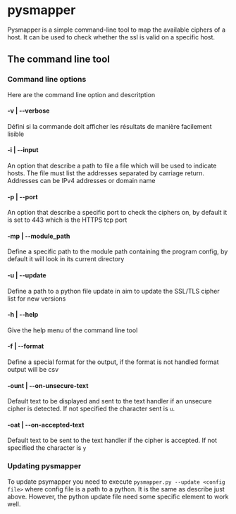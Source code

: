 # pysmapper
Pysmapper is a simple command-line tool to map the available ciphers of a host. It can be used to check whether the ssl
is valid on a specific host.
## The command line tool
### Command line options
Here are the command line option and descritption
#### -v | --verbose
Défini si la commande doit afficher les résultats de manière facilement lisible
#### -i | --input
An option that describe a path to file a file which will be used to indicate hosts. The file must list the addresses
separated by carriage return. Addresses can be IPv4 addresses or domain name
#### -p | --port
An option that describe a specific port to check the ciphers on, by default it is set to 443 which is the HTTPS tcp port
#### -mp | --module_path
Define a specific path to the module path containing the program config, by default it will look in its current directory
#### -u | --update
Define a path to a python file update in aim to update the SSL/TLS cipher list for new versions
#### -h | --help
Give the help menu of the command line tool
#### -f | --format
Define a special format for the output, if the format is not handled format output will be csv
#### -ount | --on-unsecure-text
Default text to be displayed and sent to the text handler if an unsecure cipher is detected. If not specified the
character sent is `u`.
#### -oat | --on-accepted-text
Default text to be sent to the text handler if the cipher is accepted. If not specified the character is `y`
### Updating pysmapper
To update psymapper you need to execute `pysmapper.py --update <config file>` where config file is a path to a python.
It is the same as describe just above. However, the python update file need some specific element to work well.